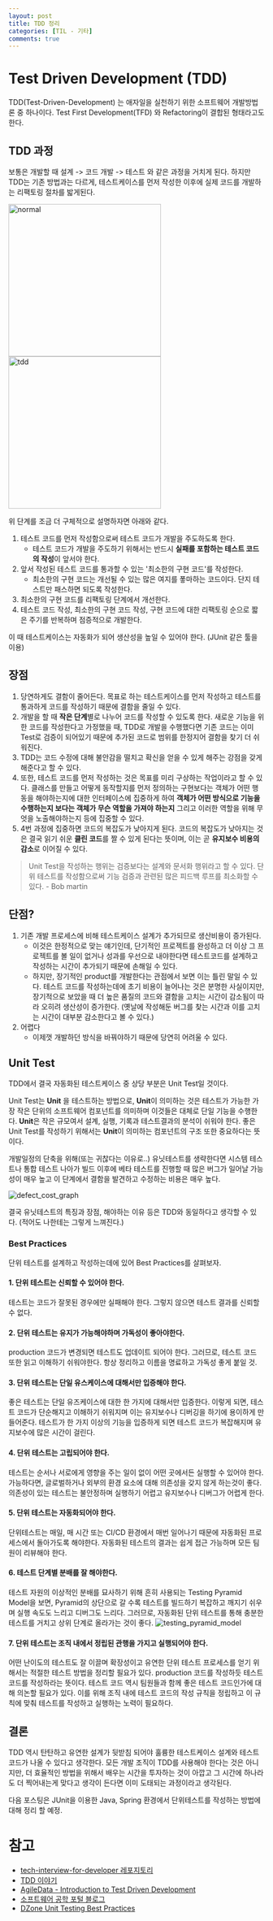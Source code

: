 ```yaml
---
layout: post
title: TDD 정리
categories: [TIL - 기타]
comments: true
---
```


# Test Driven Development (TDD)
TDD(Test-Driven-Development) 는 애자일을 실천하기 위한 소프트웨어 개발방법론 중 하나이다.
Test First Development(TFD) 와 Refactoring이 결합된 형태라고도 한다.

## TDD 과정
보통은 개발할 때 설계 -> 코드 개발 -> 테스트 와 같은 과정을 거치게 된다.
하지만 TDD는 기존 방법과는 다르게, 테스트케이스를 먼저 작성한 이후에 실제 코드를 개발하는 리팩토링 절차를 밟게된다.

<img src="/img/tdd/normal.png" alt="normal" width="300"><br>
<img src="/img/tdd/tdd.png" alt="tdd" width="300">

위 단계를 조금 더 구체적으로 설명하자면 아래와 같다.
1. 테스트 코드를 먼저 작성함으로써 테스트 코드가 개발을 주도하도록 한다.
   - 테스트 코드가 개발을 주도하기 위해서는 반드시 **실패를 포함하는 테스트 코드의 작성**이 앞서야 한다.
2. 앞서 작성된 테스트 코드를 통과할 수 있는 '최소한의 구현 코드'를 작성한다.
   - 최소한의 구현 코드는 개선될 수 있는 많은 여지를 퐇마하는 코드이다. 단지 테스트만 패스하면 되도록 작성한다.
3. 최소한의 구현 코드를 리팩토링 단계에서 개선한다.
4. 테스트 코드 작성, 최소한의 구현 코드 작성, 구현 코드에 대한 리팩토링 순으로 짧은 주기를 반복하며 점증적으로 개발한다.

이 때 테스트케이스는 자동화가 되어 생산성을 높일 수 있어야 한다. (JUnit 같은 툴을 이용)

## 장점
1. 당연하게도 결함이 줄어든다. 목표로 하는 테스트케이스를 먼저 작성하고 테스트를 통과하게 코드를 작성하기 때문에 결함을 줄일 수 있다.
2. 개발을 할 때 **작은 단계**별로 나누어 코드를 작성할 수 있도록 한다. 새로운 기능을 위한 코드를 작성한다고 가정했을 때, TDD로 개발을 수행했다면 기존 코드는 이미 Test로 검증이 되어있기 때문에 추가된 코드로 범위를 한정지어 결함을 찾기 더 쉬워진다.
3. TDD는 코드 수정에 대해 불안감을 떨치고 확신을 얻을 수 있게 해주는 강점을 갖게해준다고 할 수 있다.
4. 또한, 테스트 코드를 먼저 작성하는 것은 목표를 미리 구상하는 작업이라고 할 수 있다. 클래스를 만들고 어떻게 동작할지를 먼저 정의하는 구현보다는 객체가 어떤 행동을 해야하는지에 대한 인터페이스에 집중하게 하여 **객체가 어떤 방식으로 기능을 수행하는지 보다는 객체가 무슨 역할을 가져야 하는지** 그리고 이러한 역할을 위해 무엇을 노출해야하는지 등에 집중할 수 있다.
5. 4번 과정에 집중하면 코드의 복잡도가 낮아지게 된다. 코드의 복잡도가 낮아지는 것은 결국 읽기 쉬운 **클린 코드**를 짤 수 있게 된다는 뜻이며, 이는 곧 **유지보수 비용의 감소**로 이어질 수 있다.

> Unit Test을 작성하는 행위는 검증보다는 설계와 문서화 행위라고 할 수 있다. 단위 테스트를 작성함으로써 기능 검증과 관련된 많은 피드백 루프를 최소화할 수 있다. - Bob martin


## 단점?
1. 기존 개발 프로세스에 비해 테스트케이스 설계가 추가되므로 생산비용이 증가된다.
   - 이것은 한정적으로 맞는 얘기인데, 단기적인 프로젝트를 완성하고 더 이상 그 프로젝트를 볼 일이 없거나 성과를 우선으로 내야한다면 테스트코드를 설계하고 작성하는 시간이 추가되기 때문에 손해일 수 있다.
   - 하지만, 장기적인 product를 개발한다는 관점에서 보면 이는 틀린 말일 수 있다. 테스트 코드를 작성하는데에 초기 비용이 늘어나는 것은 분명한 사실이지만, 장기적으로 보았을 때 더 높은 품질의 코드와 결함을 고치는 시간이 감소됨이 따라 오히려 생산성이 증가한다. (옛날에 작성해둔 버그를 찾는 시간과 이를 고치는 시간이 대부분 감소한다고 볼 수 있다.)
2. 어렵다
   - 이제껏 개발하던 방식을 바꿔야하기 때문에 당연히 어려울 수 있다.


## Unit Test
TDD에서 결국 자동화된 테스트케이스 중 상당 부분은 Unit Test일 것이다.

Unit Test는 **Unit** 을 테스트하는 방법으로, **Unit**이 의미하는 것은 테스트가 가능한 가장 작은 단위의 소프트웨어 컴포넌트를 의미하며 이것들은 대체로 단일 기능을 수행한다. 
**Unit**은 작은 규모여서 설계, 실행, 기록과 테스트결과의 분석이 쉬워야 한다. 좋은 Unit Test를 작성하기 위해서는 **Unit**이 의미하는 컴포넌트의 구조 또한 중요하다는 뜻이다. 

개발일정의 단축을 위해(또는 귀찮다는 이유로..) 유닛테스트를 생략한다면 시스템 테스트나 통합 테스트 나아가 빌드 이후에 베타 테스트를 진행할 때 많은 버그가 일어날 가능성이 매우 높고 이 단계에서 결함을 발견하고 수정하는 비용은 매우 높다.

![defect_cost_graph](/img/tdd/defect_cost_graph.png)

결국 유닛테스트의 특징과 장점, 해야하는 이유 등은 TDD와 동일하다고 생각할 수 있다. (적어도 나한테는 그렇게 느껴진다.)

### Best Practices
단위 테스트를 설계하고 작성하는데에 있어 Best Practices를 살펴보자.

#### 1. 단위 테스트는 신뢰할 수 있어야 한다.
테스트는 코드가 잘못된 경우에만 실패해야 한다. 그렇지 않으면 테스트 결과를 신뢰할 수 없다.

#### 2. 단위 테스트는 유지가 가능해야하며 가독성이 좋아야한다.
production 코드가 변경되면 테스트도 업데이트 되어야 한다. 그러므로, 테스트 코드 또한 읽고 이해하기 쉬워야한다. 항상 정리하고 이름을 명료하고 가독성 좋게 붙일 것.

#### 3. 단위 테스트는 단일 유스케이스에 대해서만 입증해야 한다.
좋은 테스트는 단일 유즈케이스에 대한 한 가지에 대해서만 입증한다. 이렇게 되면, 테스트 코드가 단순해지고 이해하기 쉬워지며 이는 유지보수나 디버깅을 하기에 용이하게 만들어준다. 테스트가 한 가지 이상의 기능을 입증하게 되면 테스트 코드가 복잡해지며 유지보수에 많은 시간이 걸린다.

#### 4. 단위 테스트는 고립되어야 한다.
테스트는 순서나 서로에게 영향을 주는 일이 없이 어떤 곳에서든 실행할 수 있어야 한다. 가능하다면, 글로벌하거나 외부의 환경 요소에 대해 의존성을 갖지 않게 하는것이 좋다. 의존성이 있는 테스트는 불안정하며 실행하기 어렵고 유지보수나 디버그가 어렵게 한다.

#### 5. 단위 테스트는 자동화되어야 한다.
단위테스트는 매일, 매 시간 또는 CI/CD 환경에서 매번 일어나기 때문에 자동화된 프로세스에서 돌아가도록 해야한다. 자동화된 테스트의 결과는 쉽게 접근 가능하며 모든 팀원이 리뷰해야 한다. 

#### 6. 테스트 단계별 분배를 잘 해야한다.
테스트 자원의 이상적인 분배를 묘사하기 위해 흔히 사용되는 Testing Pyramid Model을 보면, Pyramid의 상단으로 갈 수록 테스트를 빌드하기 복잡하고 깨지기 쉬우며 실행 속도도 느리고 디버그도 느리다. 그러므로,
자동화된 단위 테스트를 통해 충분한 테스트를 거치고 상위 단계로 올라가는 것이 좋다.
![testing_pyramid_model](/img/tdd/agile_testing_pyramid.png)

#### 7. 단위 테스트는 조직 내에서 정립된 관행을 가지고 실행되어야 한다.
어떤 난이도의 테스트도 잘 이끌며 확장성이고 유연한 단위 테스트 프로세스를 얻기 위해서는 적절한 테스트 방법을 정리할 필요가 있다. production 코드를 작성하듯 테스트 코드를 작성하라는 뜻이다. 테스트 코드 역시 팀원들과 함께 좋은 테스트 코드인가에 대해 의논할 필요가 있다. 이를 위해 조직 내에 테스트 코드의 작성 규칙을 정립하고 이 규칙에 맞춰 테스트를 작성하고 실행하는 노력이 필요하다.


## 결론
TDD 역시 탄탄하고 유연한 설계가 뒷받침 되어야 훌륭한 테스트케이스 설계와 테스트 코드가 나올 수 있다고 생각한다. 모든 개발 조직이 TDD를 사용해야 한다는 것은 아니지만, 더 효율적인 방법을 위해서 배우는 시간을 투자하는 것이 아깝고 그 시간에 하나라도 더 찍어내는게 맞다고 생각이 든다면 이미 도태되는 과정이라고 생각된다.

다음 포스팅은 JUnit을 이용한 Java, Spring 환경에서 단위테스트를 작성하는 방법에 대해 정리 할 예정.

# 참고
- [tech-interview-for-developer 레포지토리](https://github.com/gyoogle/tech-interview-for-developer/blob/master/Computer%20Science/Software%20Engineering/TDD(Test%20Driven%20Development).md)
- [TDD 이야기](http://cloudrain21.com/test-driven-development)
- [AgileData - Introduction to Test Driven Development](http://agiledata.org/essays/tdd.html)
- [소프트웨어 공학 포털 블로그](http://korea-sw-eng.blogspot.com/2016_01_27_archive.html)
- [DZone Unit Testing Best Practices](https://dzone.com/articles/unit-testing-best-practices-how-to-get-the-most-ou)